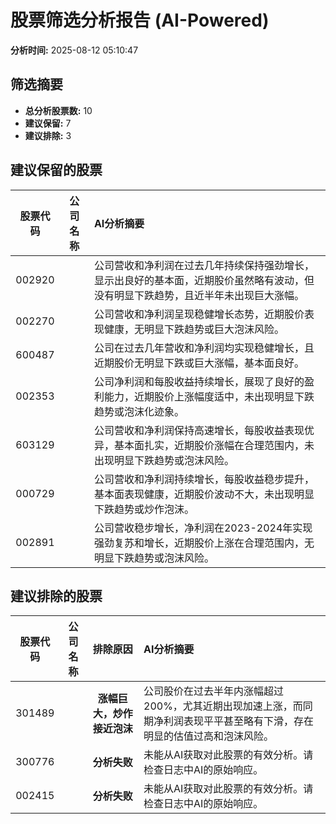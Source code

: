 # 股票筛选分析报告 (AI-Powered)

**分析时间:** 2025-08-12 05:10:47

## 筛选摘要

- **总分析股票数:** 10
- **建议保留:** 7
- **建议排除:** 3

## 建议保留的股票

| 股票代码 | 公司名称 | AI分析摘要 |
|:---:|:---:|:---|
| 002920 |  | 公司营收和净利润在过去几年持续保持强劲增长，显示出良好的基本面，近期股价虽然略有波动，但没有明显下跌趋势，且近半年未出现巨大涨幅。 |
| 002270 |  | 公司营收和净利润呈现稳健增长态势，近期股价表现健康，无明显下跌趋势或巨大泡沫风险。 |
| 600487 |  | 公司在过去几年营收和净利润均实现稳健增长，且近期股价无明显下跌或巨大涨幅，基本面良好。 |
| 002353 |  | 公司净利润和每股收益持续增长，展现了良好的盈利能力，近期股价上涨幅度适中，未出现明显下跌趋势或泡沫化迹象。 |
| 603129 |  | 公司营收和净利润保持高速增长，每股收益表现优异，基本面扎实，近期股价涨幅在合理范围内，未出现明显下跌趋势或泡沫风险。 |
| 000729 |  | 公司营收和净利润持续增长，每股收益稳步提升，基本面表现健康，近期股价波动不大，未出现明显下跌趋势或炒作泡沫。 |
| 002891 |  | 公司营收稳步增长，净利润在2023-2024年实现强劲复苏和增长，近期股价上涨在合理范围内，无明显下跌趋势或泡沫风险。 |

## 建议排除的股票

| 股票代码 | 公司名称 | 排除原因 | AI分析摘要 |
|:---:|:---:|:---:|:---|
| 301489 |  | **涨幅巨大，炒作接近泡沫** | 公司股价在过去半年内涨幅超过200%，尤其近期出现加速上涨，而同期净利润表现平平甚至略有下滑，存在明显的估值过高和泡沫风险。 |
| 300776 |  | **分析失败** | 未能从AI获取对此股票的有效分析。请检查日志中AI的原始响应。 |
| 002415 |  | **分析失败** | 未能从AI获取对此股票的有效分析。请检查日志中AI的原始响应。 |

